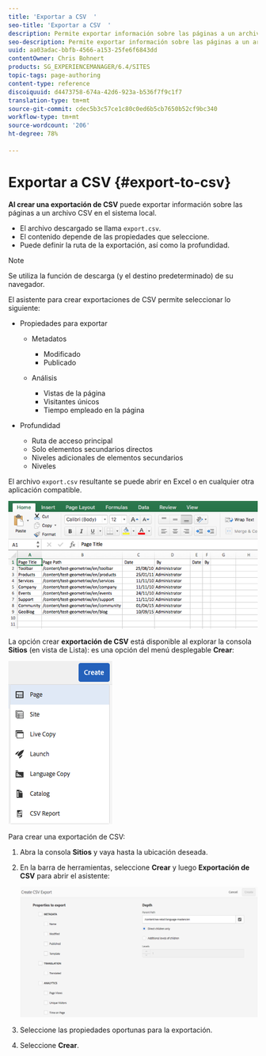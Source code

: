 ```yaml
---
title: 'Exportar a CSV  '
seo-title: 'Exportar a CSV  '
description: Permite exportar información sobre las páginas a un archivo CSV en el sistema local
seo-description: Permite exportar información sobre las páginas a un archivo CSV en el sistema local
uuid: aa03adac-bbfb-4566-a153-25fe6f6843dd
contentOwner: Chris Bohnert
products: SG_EXPERIENCEMANAGER/6.4/SITES
topic-tags: page-authoring
content-type: reference
discoiquuid: d4473758-674a-42d6-923a-b536f7f9c1f7
translation-type: tm+mt
source-git-commit: cdec5b3c57ce1c80c0ed6b5cb7650b52cf9bc340
workflow-type: tm+mt
source-wordcount: '206'
ht-degree: 78%

---
```



# Exportar a CSV  {#export-to-csv}

**Al crear una exportación de CSV** puede exportar información sobre las páginas a un archivo CSV en el sistema local.

* El archivo descargado se llama `export.csv`.
* El contenido depende de las propiedades que seleccione.
* Puede definir la ruta de la exportación, así como la profundidad.

>[!NOTE]
>
>Se utiliza la función de descarga (y el destino predeterminado) de su navegador.

El asistente para crear exportaciones de CSV permite seleccionar lo siguiente:

* Propiedades para exportar

   * Metadatos

      * Modificado
      * Publicado
   * Análisis

      * Vistas de la página
      * Visitantes únicos
      * Tiempo empleado en la página


* Profundidad

   * Ruta de acceso principal
   * Solo elementos secundarios directos
   * Niveles adicionales de elementos secundarios
   * Niveles

El archivo `export.csv` resultante se puede abrir en Excel o en cualquier otra aplicación compatible.

![chlimage_1-58](assets/chlimage_1-58.png)

La opción crear **exportación de CSV** está disponible al explorar la consola **Sitios** (en vista de Lista): es una opción del menú desplegable **Crear**:

![screen_shot_2018-03-21at154719](assets/screen_shot_2018-03-21at154719.png)

Para crear una exportación de CSV: 

1. Abra la consola **Sitios** y vaya hasta la ubicación deseada.
1. En la barra de herramientas, seleccione **Crear** y luego **Exportación de CSV** para abrir el asistente:

   ![screen_shot_2018-03-21at154758](assets/screen_shot_2018-03-21at154758.png)

1. Seleccione las propiedades oportunas para la exportación.
1. Seleccione **Crear**.

